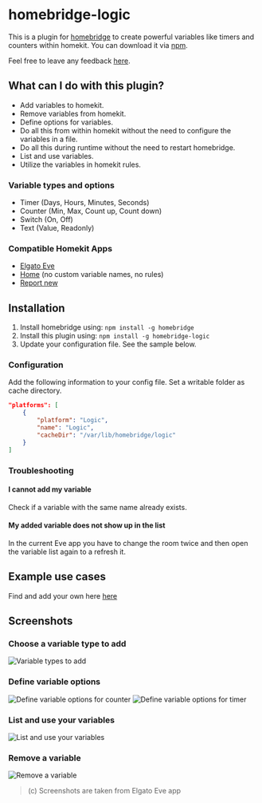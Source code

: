 # homebridge-logic

This is a plugin for [homebridge](https://github.com/nfarina/homebridge) to create powerful variables like timers and counters within homekit. You can download it via [npm](https://www.npmjs.com/package/homebridge-logic).

Feel free to leave any feedback [here](https://github.com/naofireblade/homebridge-logic/issues).

## What can I do with this plugin?

- Add variables to homekit.
- Remove variables from homekit.
- Define options for variables.
- Do all this from within homekit without the need to configure the variables in a file.
- Do all this during runtime without the need to restart homebridge.
- List and use variables.
- Utilize the variables in homekit rules.

### Variable types and options

- Timer (Days, Hours, Minutes, Seconds)
- Counter (Min, Max, Count up, Count down)
- Switch (On, Off)
- Text (Value, Readonly)

### Compatible Homekit Apps

- [Elgato Eve](https://itunes.apple.com/de/app/elgato-eve/id917695792)
- [Home](https://itunes.apple.com/de/app/home-hausautomatisierung/id995994352) (no custom variable names, no rules)
- [Report new](https://github.com/naofireblade/homebridge-logic/issues)

## Installation

1. Install homebridge using: `npm install -g homebridge`
2. Install this plugin using: `npm install -g homebridge-logic`
3. Update your configuration file. See the sample below.

### Configuration

Add the following information to your config file. Set a writable folder as cache directory.

```json
"platforms": [
	{
		"platform": "Logic",
		"name": "Logic",
		"cacheDir": "/var/lib/homebridge/logic"
	}
]
```

### Troubleshooting

#### I cannot add my variable
Check if a variable with the same name already exists.

#### My added variable does not show up in the list
In the current Eve app you have to change the room twice and then open the variable list again to a refresh it.

## Example use cases

Find and add your own here [here](https://github.com/naofireblade/homebridge-logic/wiki)

## Screenshots
### Choose a variable type to add
![Variable types to add](https://i.imgur.com/WMUG97gl.png)

### Define variable options
![Define variable options for counter](https://i.imgur.com/t70hl4Zl.png) ![Define variable options for timer](https://i.imgur.com/sfIx3URl.png)

### List and use your variables
![List and use your variables](https://i.imgur.com/03B2tQHl.png)

### Remove a variable
![Remove a variable](https://i.imgur.com/bJhrD42l.png)

>(c) Screenshots are taken from Elgato Eve app
